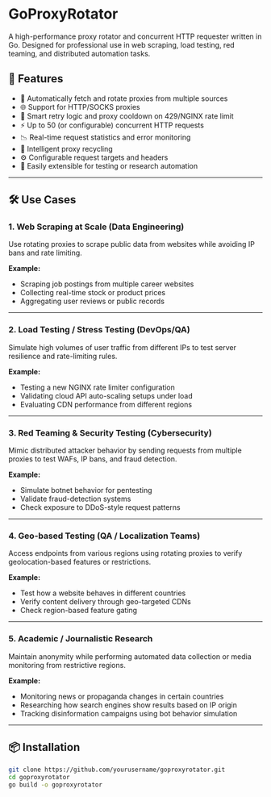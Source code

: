 # GoProxyRotator

A high-performance proxy rotator and concurrent HTTP requester written in Go. Designed for professional use in web scraping, load testing, red teaming, and distributed automation tasks.

## 🚀 Features

- 🔁 Automatically fetch and rotate proxies from multiple sources
- 🌐 Support for HTTP/SOCKS proxies
- 🔄 Smart retry logic and proxy cooldown on 429/NGINX rate limit
- ⚡ Up to 50 (or configurable) concurrent HTTP requests
- 📉 Real-time request statistics and error monitoring
- 🧠 Intelligent proxy recycling
- ⚙️ Configurable request targets and headers
- 🧪 Easily extensible for testing or research automation

---

## 🛠 Use Cases

### 1. Web Scraping at Scale (Data Engineering)
Use rotating proxies to scrape public data from websites while avoiding IP bans and rate limiting.

**Example:**  
- Scraping job postings from multiple career websites  
- Collecting real-time stock or product prices  
- Aggregating user reviews or public records

---

### 2. Load Testing / Stress Testing (DevOps/QA)
Simulate high volumes of user traffic from different IPs to test server resilience and rate-limiting rules.

**Example:**  
- Testing a new NGINX rate limiter configuration  
- Validating cloud API auto-scaling setups under load  
- Evaluating CDN performance from different regions

---

### 3. Red Teaming & Security Testing (Cybersecurity)
Mimic distributed attacker behavior by sending requests from multiple proxies to test WAFs, IP bans, and fraud detection.

**Example:**  
- Simulate botnet behavior for pentesting  
- Validate fraud-detection systems  
- Check exposure to DDoS-style request patterns

---

### 4. Geo-based Testing (QA / Localization Teams)
Access endpoints from various regions using rotating proxies to verify geolocation-based features or restrictions.

**Example:**  
- Test how a website behaves in different countries  
- Verify content delivery through geo-targeted CDNs  
- Check region-based feature gating

---

### 5. Academic / Journalistic Research
Maintain anonymity while performing automated data collection or media monitoring from restrictive regions.

**Example:**  
- Monitoring news or propaganda changes in certain countries  
- Researching how search engines show results based on IP origin  
- Tracking disinformation campaigns using bot behavior simulation

---

## 📦 Installation

```bash
git clone https://github.com/yourusername/goproxyrotator.git
cd goproxyrotator
go build -o goproxyrotator

